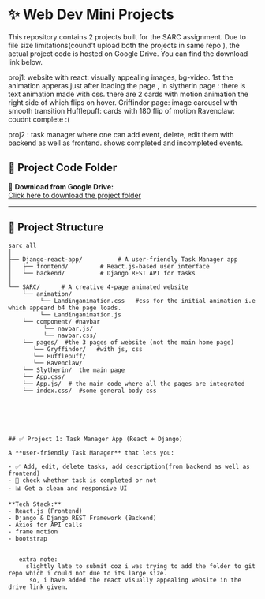 # ✨ Web Dev Mini Projects

This repository contains 2 projects built for the SARC assignment. Due to file size limitations(cound't upload both the projects in same repo ), the actual project code is hosted on Google Drive. You can find the download link below.

 proj1: website with react:
   visually appealing images, bg-video.
   1st the animation apperas just after loading the page , in slytherin page : there is text animation made with css. there are 2 cards with motion animation the right side of which flips on hover.
   Griffindor page: image carousel with smooth transition 
   Hufflepuff: cards with 180 flip of motion 
   Ravenclaw: coudnt complete :(

proj2 :
  task manager where one can add event, delete, edit them with backend as well as frontend. shows completed and incompleted events.

## 🔗 Project Code Folder

📂 **Download from Google Drive:**  
[Click here to download the project folder](https://drive.google.com/drive/folders/1K-9akPaJkT-CT5L33cHzUxZX3iQEQA-r?usp=sharing)

---

## 📁 Project Structure

```
sarc_all
│
├── Django-react-app/          # A user-friendly Task Manager app
│   ├── frontend/         # React.js-based user interface 
│   └── backend/          # Django REST API for tasks
│
└── SARC/      # A creative 4-page animated website
    └── animation/
         └── Landinganimation.css   #css for the initial animation i.e which appeard b4 the page loads.
         └── Landinganimation.js
    └── component/ #navbar
          └── navbar.js/
          └── navbar.css/ 
    └── pages/  #the 3 pages of website (not the main home page)
       └── Gryffindor/   #with js, css
       └── Hufflepuff/
       └── Ravenclaw/ 
    └── Slytherin/  the main page
    └── App.css/
    └── App.js/  # the main code where all the pages are integrated
    └── index.css/  #some general body css 
    





## ✅ Project 1: Task Manager App (React + Django)

A **user-friendly Task Manager** that lets you:

- ✅ Add, edit, delete tasks, add description(from backend as well as frontend)
- 📅 check whether task is completed or not 
- 📊 Get a clean and responsive UI

**Tech Stack:**
- React.js (Frontend)
- Django & Django REST Framework (Backend)
- Axios for API calls
- frame motion
- bootstrap


   extra note:
     slightly late to submit coz i was trying to add the folder to git repo which i could not due to its large size.
      so, i have added the react visually appealing website in the drive link given.
  
